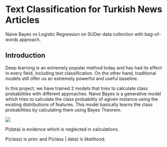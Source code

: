 # Text Classification for Turkish News Articles
 Naive Bayes vs Logistic Regression on SUDer data collection with bag-of-words approach.

## Introduction

Deep learning is an extremely popular method today and has had its effect in every field, including text classification. On the other hand, traditional models still offer us an extremely powerful and useful baseline.

In this project, we have trained 2 models that tries to calculate class probabilities with different approaches. Naive Bayes is a generative model which tries to calculate the class probability of agiven instance using the existing distributions of features. This model basically learns the class probabilities by calculating them using Bayes Theorem.

<img src="https://latex.codecogs.com/svg.latex?\Large&space;P(class|data)=\frac{P(data|class)*P(class)}{P(data)}" />

P(data) is evidence which is neglected in calculations.

P(class) is prior and P(class | data) is likelihood.

